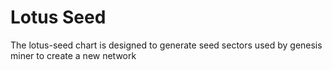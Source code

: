 # Lotus Seed

The lotus-seed chart is designed to generate seed sectors used by genesis miner to create a new network
